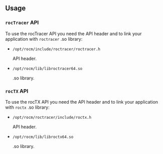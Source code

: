 ## Usage

### `rocTracer` API

To use the rocTracer API you need the API header and to link your application with `roctracer` .so library:

- `/opt/rocm/include/roctracer/roctracer.h`

  API header.

- `/opt/rocm/lib/libroctracer64.so`

  .so library.

### `rocTX` API

To use the rocTX API you need the API header and to link your application with `roctx` .so library:

- `/opt/rocm/roctracer/include/roctx.h`

  API header.

- `/opt/rocm/lib/libroctx64.so`

  .so library.
